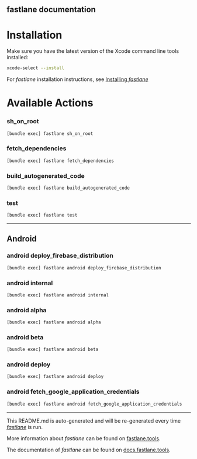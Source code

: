 fastlane documentation
----

# Installation

Make sure you have the latest version of the Xcode command line tools installed:

```sh
xcode-select --install
```

For _fastlane_ installation instructions, see [Installing _fastlane_](https://docs.fastlane.tools/#installing-fastlane)

# Available Actions

### sh_on_root

```sh
[bundle exec] fastlane sh_on_root
```



### fetch_dependencies

```sh
[bundle exec] fastlane fetch_dependencies
```



### build_autogenerated_code

```sh
[bundle exec] fastlane build_autogenerated_code
```



### test

```sh
[bundle exec] fastlane test
```



----


## Android

### android deploy_firebase_distribution

```sh
[bundle exec] fastlane android deploy_firebase_distribution
```



### android internal

```sh
[bundle exec] fastlane android internal
```



### android alpha

```sh
[bundle exec] fastlane android alpha
```



### android beta

```sh
[bundle exec] fastlane android beta
```



### android deploy

```sh
[bundle exec] fastlane android deploy
```



### android fetch_google_application_credentials

```sh
[bundle exec] fastlane android fetch_google_application_credentials
```



----

This README.md is auto-generated and will be re-generated every time [_fastlane_](https://fastlane.tools) is run.

More information about _fastlane_ can be found on [fastlane.tools](https://fastlane.tools).

The documentation of _fastlane_ can be found on [docs.fastlane.tools](https://docs.fastlane.tools).
